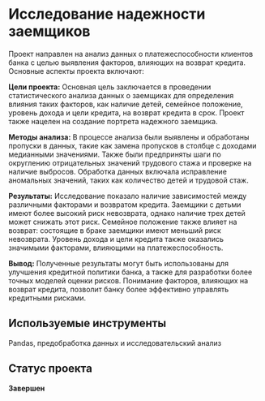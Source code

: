 # Исследование надежности заемщиков

Проект направлен на анализ данных о платежеспособности клиентов банка с целью выявления факторов, влияющих на возврат кредита. Основные аспекты проекта включают:

**Цели проекта:** Основная цель заключается в проведении статистического анализа данных о заемщиках для определения влияния таких факторов, как наличие детей, семейное положение, уровень дохода и цели кредита, на возврат кредита в срок. Проект также нацелен на создание портрета надежного заемщика.

**Методы анализа:** В процессе анализа были выявлены и обработаны пропуски в данных, такие как замена пропусков в столбце с доходами медианными значениями. Также были предприняты шаги по округлению отрицательных значений трудового стажа и проверке на наличие выбросов. Обработка данных включала исправление аномальных значений, таких как количество детей и трудовой стаж.

**Результаты:** Исследование показало наличие зависимостей между различными факторами и возвратом кредита. Заемщики с детьми имеют более высокий риск невозврата, однако наличие трех детей может снижать этот риск. Семейное положение также влияет на возврат: состоящие в браке заемщики имеют меньший риск невозврата. Уровень дохода и цели кредита также оказались значимыми факторами, влияющими на платежеспособность.

**Вывод:** Полученные результаты могут быть использованы для улучшения кредитной политики банка, а также для разработки более точных моделей оценки рисков. Понимание факторов, влияющих на возврат кредита, позволит банку более эффективно управлять кредитными рисками.

## Используемые инструменты
Pandas, предобработка данных и исследовательский анализ

## Статус проекта 
**Завершен**
